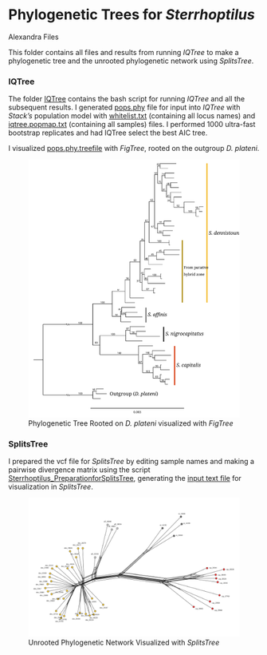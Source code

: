 Phylogenetic Trees for *Sterrhoptilus*
================
Alexandra Files

This folder contains all files and results from running *IQTree* to make
a phylogenetic tree and the unrooted phylogenetic network using
*SplitsTree*.

### IQTree

The folder [IQTree](IQTree) contains the bash script for running
*IQTree* and all the subsequent results. I generated
[pops.phy](./IQTree/pops.phy) file for input into *IQTree* with
*Stack’s* population model with [whitelist.txt](./IQTree/whitelist.txt)
(containing all locus names) and
[iqtree.popmap.txt](./IQTree/iqtree.popmap.txt) (containing all samples)
files. I performed 1000 ultra-fast bootstrap replicates and had IQTree
select the best AIC tree.

I visualized [pops.phy.treefile](IQTree/pops.phy.treefile) with
*FigTree*, rooted on the outgroup *D. plateni*.

<figure>
<img src="Sterrhoptilus_PhylogeneticTree.svg"
alt="Phylogenetic Tree Rooted on D. plateni visualized with FigTree" />
<figcaption aria-hidden="true">Phylogenetic Tree Rooted on <em>D.
plateni</em> visualized with <em>FigTree</em></figcaption>
</figure>

### SplitsTree

I prepared the vcf file for *SplitsTree* by editing sample names and
making a pairwise divergence matrix using the script
[Sterrhoptilus_PreparationforSplitsTree](Sterrhoptilus_PreparationforSplitsTree.R),
generating the [input text file](splitstree.nooutgroup.txt) for
visualization in *SplitsTree*.

<figure>
<img src="Sterrhoptilus_PhylogeneticNetwork.svg"
alt="Unrooted Phylogenetic Network Visualized with SplitsTree" />
<figcaption aria-hidden="true">Unrooted Phylogenetic Network Visualized
with <em>SplitsTree</em></figcaption>
</figure>
